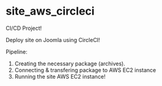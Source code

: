 # site_aws_circleci

CI/CD Project!

Deploy site on Joomla using CircleCI!

Pipeline:
1. Creating the necessary package (archives).
2. Connecting & transfering package to AWS EC2 instance
3. Running the site AWS EC2 instance!
